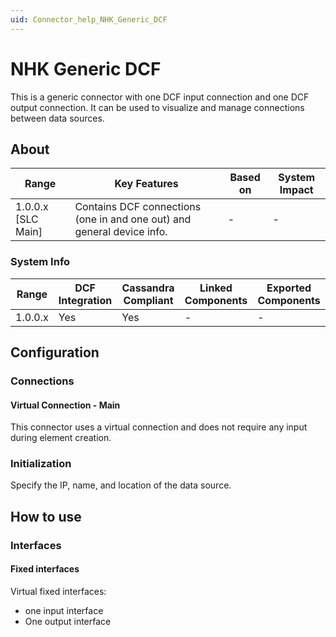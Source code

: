 ```yaml
---
uid: Connector_help_NHK_Generic_DCF
---
```


# NHK Generic DCF

This is a generic connector with one DCF input connection and one DCF output connection. It can be used to visualize and manage connections between data sources.

## About

| **Range**            | **Key Features**                                                       | **Based on** | **System Impact** |
|----------------------|------------------------------------------------------------------------|--------------|-------------------|
| 1.0.0.x \[SLC Main\] | Contains DCF connections (one in and one out) and general device info. | \-           | \-                |

### System Info

| **Range** | **DCF Integration** | **Cassandra Compliant** | **Linked Components** | **Exported Components** |
|-----------|---------------------|-------------------------|-----------------------|-------------------------|
| 1.0.0.x   | Yes                 | Yes                     | \-                    | \-                      |

## Configuration

### Connections

#### Virtual Connection - Main

This connector uses a virtual connection and does not require any input during element creation.

### Initialization

Specify the IP, name, and location of the data source.

## How to use

### Interfaces

#### Fixed interfaces

Virtual fixed interfaces:

- one input interface
- One output interface
